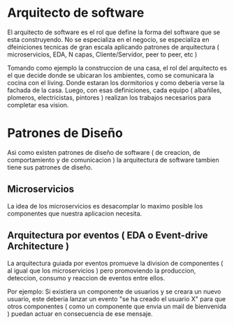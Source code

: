 # Arquitecto de software

El arquitecto de software es el rol que define la forma del software que se esta construyendo. No se especializa en el negocio, se especializa en dfeiniciones tecnicas de gran escala aplicando patrones de arquitectura ( microservicios, EDA, N capas, Cliente/Servidor, peer to peer, etc ) 

Tomando como ejemplo la construccion de una casa, el rol del arquitecto es el que decide donde se ubicaran los ambientes, como se comunicara la cocina con el living. Donde estaran los dormitorios y como deberia verse la fachada de la casa. Luego, con esas definiciones, cada equipo ( albañiles, plomeros, electricistas, pintores ) realizan los trabajos necesarios para completar esa vision.

# Patrones de Diseño

Asi como existen patrones de diseño de software ( de creacion, de comportamiento y de comunicacion ) la arquitectura de software tambien tiene sus patrones de diseño.

## Microservicios

La idea de los microservicios es desacomplar lo maximo posible los componentes que nuestra aplicacion necesita. 



## Arquitectura por eventos ( EDA o Event-drive Architecture )

La arquitectura guiada por eventos promueve la division de componentes ( al igual que los microservicios ) pero promoviendo la produccion, deteccion, consumo y reaccion de eventos entre ellos.

Por ejemplo: Si existiera un componente de usuarios y se creara un nuevo usuario, este deberia lanzar un evento "se ha creado el usuario X" para que otros componentes ( como un componente que envia un mail de bienvenida ) puedan actuar en consecuencia de ese mensaje.